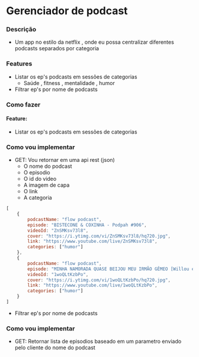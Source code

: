 # Gerenciador de podcast

### Descrição 

- Um app no estilo da netflix , onde eu possa centralizar diferentes podcasts separados por categoria 


### Features

- Listar os ep's podcasts em sessões de categorias
    - Saúde , fitness , mentalidade , humor
- Filtrar ep's por nome de podcasts


### Como fazer

#### Feature: 
- Listar os ep's podcasts em sessões de categorias

### Como vou implementar 
- GET: Vou retornar em uma api rest (json)
    - O nome do podcast
    - O episodio
    - O id do video
    - A imagem de capa 
    - O link
    - A categoria
```js
[
    {
        podcastName: "flow podcast",
        episode: "BISTECONE & COXINHA - Podpah #906",
        videoId: "ZnSMKsv73l8", 
        cover: "https://i.ytimg.com/vi/ZnSMKsv73l8/hq720.jpg",
        link: "https://www.youtube.com/live/ZnSMKsv73l8",
        categories: ["humor"]
    },
    {
        podcastName: "flow podcast",
        episode: "MINHA NAMORADA QUASE BEIJOU MEU IRMÃO GÊMEO [Willou e Watson] - Flow #437",
        videoId: "1woQLtKzbPo",
        cover: "https://i.ytimg.com/vi/1woQLtKzbPo/hq720.jpg",
        link: "https://www.youtube.com/live/1woQLtKzbPo",
        categories: ["humor"]
    }
]
```

- Filtrar ep's por nome de podcasts

### Como vou implementar 
- GET: Retornar lista de episodios baseado em um parametro enviado pelo cliente do nome do podcast
